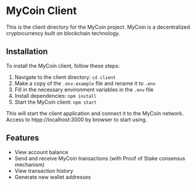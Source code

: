 # MyCoin Client

This is the client directory for the MyCoin project. MyCoin is a decentralized cryptocurrency built on blockchain technology.

## Installation

To install the MyCoin client, follow these steps:

1. Navigate to the client directory: `cd client`
2. Make a copy of the `.env.example` file and rename it to `.env`
3. Fill in the necessary environment variables in the `.env` file
4. Install dependencies: `npm install`
5. Start the MyCoin client: `npm start`

This will start the client application and connect it to the MyCoin network. Access to htpp://localhost:3000 by browser to start using.

## Features

- View account balance
- Send and receive MyCoin transactions (with Proof of Stake consensus mechanism)
- View transaction history
- Generate new wallet addresses